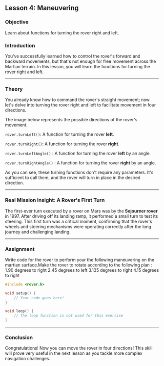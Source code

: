 ## Lesson 4: Maneuvering

### Objective

Learn about functions for turning the rover right and left.

### Introduction

You've successfully learned how to control the rover's forward and backward movements, but that's not enough for free movement across the Martian terrain. In this lesson, you will learn the functions for turning the rover right and left.

---

### Theory

You already know how to command the rover's straight movement; now let's delve into turning the rover right and left to facilitate movement in four directions.

The image below represents the possible directions of the rover's movement.

`rover.turnLeft()`: A function for turning the rover **left**.

`rover.turnRight()`: A function for turning the rover **right**.

`rover.turnLeftAngle()` : A function for turning the rover **left** by an angle.

`rover.turnRightAngle()` : A function for turning the rover **right** by an angle.

As you can see, these turning functions don't require any parameters. It's sufficient to call them, and the rover will turn in place in the desired direction.

---

### Real Mission Insight: A Rover's First Turn

The first-ever turn executed by a rover on Mars was by the **Sojourner rover** in 1997. After driving off its landing ramp, it performed a small turn to test its steering. This first turn was a critical moment, confirming that the rover's wheels and steering mechanisms were operating correctly after the long journey and challenging landing.

---

### Assignment

Write code for the rover to perform your the following maneuvering on the martian surface.Make the rover to rotate according to the following plan :
1.90 degrees to right
2.45 degrees to left
3.135 degrees to right
4.15 degrees to right

```cpp
#include <rover.h>

void setup() {
    // Your code goes here!
}

void loop() {
    // The loop function is not used for this exercise
}
```

---

### Conclusion

Congratulations! Now you can move the rover in four directions\! This skill will prove very useful in the next lesson as you tackle more complex navigation challenges.
